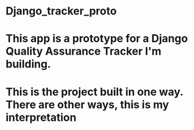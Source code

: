 # Django_tracker_proto

# This app is a prototype for a Django Quality Assurance Tracker I'm building. 

# This is the project built in one way. There are other ways, this is my interpretation
